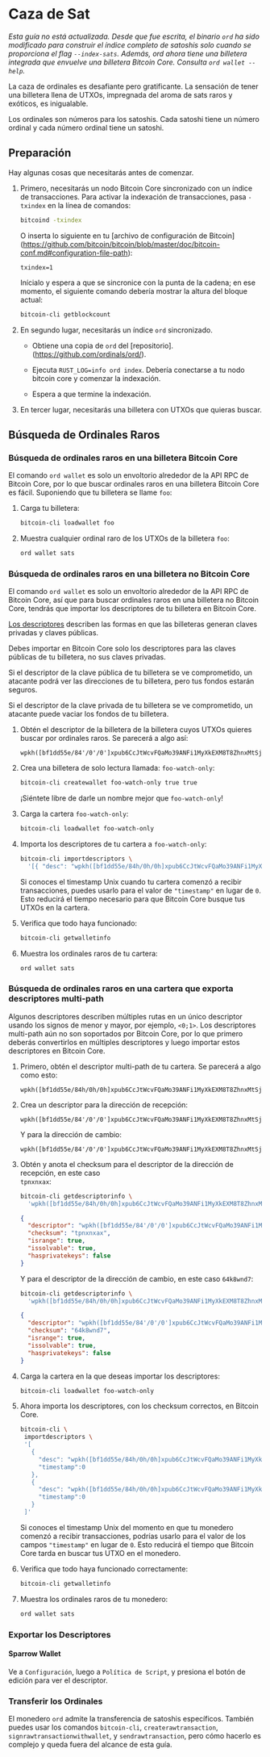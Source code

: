 Caza de Sat
===========

*Esta guía no está actualizada. Desde que fue escrita, el binario `ord` ha sido modificado
para construir el índice completo de satoshis solo cuando se proporciona el flag `--index-sats`.
Además, ord ahora tiene una billetera integrada que envuelve una billetera Bitcoin Core.
Consulta `ord wallet --help`.*

La caza de ordinales es desafiante pero gratificante. La sensación de tener una billetera llena
de UTXOs, impregnada del aroma de sats raros y exóticos, es inigualable.

Los ordinales son números para los satoshis. Cada satoshi tiene un número ordinal y
cada número ordinal tiene un satoshi.

Preparación
-----------

Hay algunas cosas que necesitarás antes de comenzar.

1. Primero, necesitarás un nodo Bitcoin Core sincronizado con un índice de transacciones. Para
   activar la indexación de transacciones, pasa `-txindex` en la línea de comandos:

   ```sh
   bitcoind -txindex
   ```

   O inserta lo siguiente en tu [archivo de configuración de Bitcoin]
   (https://github.com/bitcoin/bitcoin/blob/master/doc/bitcoin-conf.md#configuration-file-path):

   ```
   txindex=1
   ```

   Inícialo y espera a que se sincronice con la punta de la cadena; en ese momento, el
   siguiente comando debería mostrar la altura del bloque actual:

   ```sh
   bitcoin-cli getblockcount
   ```

2. En segundo lugar, necesitarás un índice `ord` sincronizado.

   - Obtiene una copia de `ord` del [repositorio].(https://github.com/ordinals/ord/).

   - Ejecuta `RUST_LOG=info ord index`. Debería conectarse a tu nodo bitcoin core
   y comenzar la indexación.

   - Espera a que termine la indexación.

3. En tercer lugar, necesitarás una billetera con UTXOs que quieras buscar.

Búsqueda de Ordinales Raros
---------------------------

### Búsqueda de ordinales raros en una billetera Bitcoin Core

El comando `ord wallet` es solo un envoltorio alrededor de la API RPC de Bitcoin Core, por lo que
buscar ordinales raros en una billetera Bitcoin Core es fácil. Suponiendo que tu
billetera se llame `foo`:

1. Carga tu billetera:

   ```sh
   bitcoin-cli loadwallet foo
   ```

2. Muestra cualquier ordinal raro de los UTXOs de la billetera `foo`:

   ```sh
   ord wallet sats
   ```

### Búsqueda de ordinales raros en una billetera no Bitcoin Core

El comando `ord wallet` es solo un envoltorio alrededor de la API RPC de Bitcoin Core, así que para
buscar ordinales raros en una billetera no Bitcoin Core, tendrás que importar
los descriptores de tu billetera en Bitcoin Core.

[Los descriptores](https://github.com/bitcoin/bitcoin/blob/master/doc/descriptors.md)
describen las formas en que las billeteras generan claves privadas y claves públicas.

Debes importar en Bitcoin Core solo los descriptores para las claves públicas de tu billetera,
no sus claves privadas.

Si el descriptor de la clave pública de tu billetera se ve comprometido, un atacante podrá
ver las direcciones de tu billetera, pero tus fondos estarán seguros.

Si el descriptor de la clave privada de tu billetera se ve comprometido, un atacante puede vaciar
los fondos de tu billetera.

1. Obtén el descriptor de la billetera de la billetera cuyos UTXOs quieres buscar por
   ordinales raros. Se parecerá a algo así:

   ```
   wpkh([bf1dd55e/84'/0'/0']xpub6CcJtWcvFQaMo39ANFi1MyXkEXM8T8ZhnxMtSjQAdPmVSTHYnc8Hwoc11VpuP8cb8JUTboZB5A7YYGDonYySij4XTawL6iNZvmZwdnSEEep/0/*)#csvefu29
   ```

2. Crea una billetera de solo lectura llamada: `foo-watch-only`:

   ```sh
   bitcoin-cli createwallet foo-watch-only true true
   ```

   ¡Siéntete libre de darle un nombre mejor que `foo-watch-only`!

3. Carga la cartera `foo-watch-only`:

   ```sh
   bitcoin-cli loadwallet foo-watch-only
   ```

4. Importa los descriptores de tu cartera a `foo-watch-only`:

   ```sh
   bitcoin-cli importdescriptors \
     '[{ "desc": "wpkh([bf1dd55e/84h/0h/0h]xpub6CcJtWcvFQaMo39ANFi1MyXkEXM8T8ZhnxMtSjQAdPmVSTHYnc8Hwoc11VpuP8cb8JUTboZB5A7YYGDonYySij4XTawL6iNZvmZwdnSEEep/0/*)#tpnxnxax", "timestamp":0 }]'
   ```

   Si conoces el timestamp Unix cuando tu cartera comenzó a recibir transacciones, 
   puedes usarlo para el valor de `"timestamp"` en lugar de `0`. 
   Esto reducirá el tiempo necesario para que 
   Bitcoin Core busque tus UTXOs en la cartera.

5. Verifica que todo haya funcionado:

   ```sh
   bitcoin-cli getwalletinfo
   ```

6. Muestra los ordinales raros de tu cartera:

   ```sh
   ord wallet sats
   ```

### Búsqueda de ordinales raros en una cartera que exporta descriptores multi-path

Algunos descriptores describen múltiples rutas en un único descriptor 
usando los signos de menor y mayor, por ejemplo, `<0;1>`. 
Los descriptores multi-path aún no son soportados por Bitcoin Core, 
por lo que primero deberás convertirlos en múltiples descriptores y 
luego importar estos descriptores en Bitcoin Core.

1. Primero, obtén el descriptor multi-path de tu cartera. Se parecerá a algo como esto:

   ```
   wpkh([bf1dd55e/84h/0h/0h]xpub6CcJtWcvFQaMo39ANFi1MyXkEXM8T8ZhnxMtSjQAdPmVSTHYnc8Hwoc11VpuP8cb8JUTboZB5A7YYGDonYySij4XTawL6iNZvmZwdnSEEep/<0;1>/*)#fw76ulgt
   ```

2. Crea un descriptor para la dirección de recepción:

   ```
   wpkh([bf1dd55e/84'/0'/0']xpub6CcJtWcvFQaMo39ANFi1MyXkEXM8T8ZhnxMtSjQAdPmVSTHYnc8Hwoc11VpuP8cb8JUTboZB5A7YYGDonYySij4XTawL6iNZvmZwdnSEEep/0/*)
   ```

   Y para la dirección de cambio:


   ```
   wpkh([bf1dd55e/84'/0'/0']xpub6CcJtWcvFQaMo39ANFi1MyXkEXM8T8ZhnxMtSjQAdPmVSTHYnc8Hwoc11VpuP8cb8JUTboZB5A7YYGDonYySij4XTawL6iNZvmZwdnSEEep/1/*)
   ```

3. Obtén y anota el checksum para el descriptor de la dirección de recepción, en este caso  
   `tpnxnxax`:

   ```sh
   bitcoin-cli getdescriptorinfo \
     'wpkh([bf1dd55e/84h/0h/0h]xpub6CcJtWcvFQaMo39ANFi1MyXkEXM8T8ZhnxMtSjQAdPmVSTHYnc8Hwoc11VpuP8cb8JUTboZB5A7YYGDonYySij4XTawL6iNZvmZwdnSEEep/0/*)'
   ```

   ```json
   {
     "descriptor": "wpkh([bf1dd55e/84'/0'/0']xpub6CcJtWcvFQaMo39ANFi1MyXkEXM8T8ZhnxMtSjQAdPmVSTHYnc8Hwoc11VpuP8cb8JUTboZB5A7YYGDonYySij4XTawL6iNZvmZwdnSEEep/0/*)#csvefu29",
     "checksum": "tpnxnxax",
     "isrange": true,
     "issolvable": true,
     "hasprivatekeys": false
   }
   ```

   Y para el descriptor de la dirección de cambio, en este caso `64k8wnd7`:

   ```sh
   bitcoin-cli getdescriptorinfo \
     'wpkh([bf1dd55e/84h/0h/0h]xpub6CcJtWcvFQaMo39ANFi1MyXkEXM8T8ZhnxMtSjQAdPmVSTHYnc8Hwoc11VpuP8cb8JUTboZB5A7YYGDonYySij4XTawL6iNZvmZwdnSEEep/1/*)'
   ```

   ```json
   {
     "descriptor": "wpkh([bf1dd55e/84'/0'/0']xpub6CcJtWcvFQaMo39ANFi1MyXkEXM8T8ZhnxMtSjQAdPmVSTHYnc8Hwoc11VpuP8cb8JUTboZB5A7YYGDonYySij4XTawL6iNZvmZwdnSEEep/1/*)#fyfc5f6a",
     "checksum": "64k8wnd7",
     "isrange": true,
     "issolvable": true,
     "hasprivatekeys": false
   }
   ```

4. Carga la cartera en la que deseas importar los descriptores:

   ```sh
   bitcoin-cli loadwallet foo-watch-only
   ```

5. Ahora importa los descriptores, con los checksum correctos, en Bitcoin Core.

   ```sh
   bitcoin-cli \
    importdescriptors \
    '[
      {
        "desc": "wpkh([bf1dd55e/84h/0h/0h]xpub6CcJtWcvFQaMo39ANFi1MyXkEXM8T8ZhnxMtSjQAdPmVSTHYnc8Hwoc11VpuP8cb8JUTboZB5A7YYGDonYySij4XTawL6iNZvmZwdnSEEep/0/*)#tpnxnxax"
        "timestamp":0
      },
      {
        "desc": "wpkh([bf1dd55e/84h/0h/0h]xpub6CcJtWcvFQaMo39ANFi1MyXkEXM8T8ZhnxMtSjQAdPmVSTHYnc8Hwoc11VpuP8cb8JUTboZB5A7YYGDonYySij4XTawL6iNZvmZwdnSEEep/1/*)#64k8wnd7",
        "timestamp":0
      }
    ]'
   ```

   Si conoces el timestamp Unix del momento en que tu monedero comenzó a recibir transacciones, 
   podrías usarlo para el valor de los campos `"timestamp"` en lugar de `0`. 
   Esto reducirá el tiempo que Bitcoin Core tarda en buscar tus UTXO en el monedero.

6. Verifica que todo haya funcionado correctamente:

   ```sh
   bitcoin-cli getwalletinfo
   ```

7. Muestra los ordinales raros de tu monedero:

   ```sh
   ord wallet sats
   ```

### Exportar los Descriptores

#### Sparrow Wallet

Ve a `Configuración`, luego a `Política de Script`, y presiona el botón de edición
para ver el descriptor.

### Transferir los Ordinales

El monedero `ord` admite la transferencia de satoshis específicos. También puedes usar
los comandos `bitcoin-cli`, `createrawtransaction`, `signrawtransactionwithwallet`,
y `sendrawtransaction`, pero cómo hacerlo es complejo y queda fuera del alcance de esta
guía.
